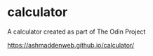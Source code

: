 # calculator
A calculator created as part of The Odin Project

https://ashmaddenweb.github.io/calculator/
